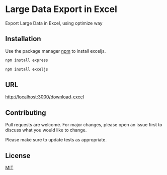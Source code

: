 # Large Data Export in Excel

Export Large Data in Excel, using optimize way

## Installation

Use the package manager [npm](https://www.npmjs.com/) to install exceljs.

```bash
npm install express
```
```bash
npm install exceljs
```

## URL

[http://localhost:3000/download-excel](http://localhost:3000/download-excel)


## Contributing

Pull requests are welcome. For major changes, please open an issue first
to discuss what you would like to change.

Please make sure to update tests as appropriate.

## License

[MIT](https://choosealicense.com/licenses/mit/)